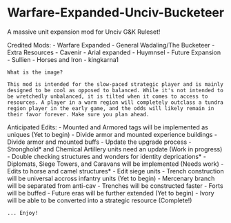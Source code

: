 # Warfare-Expanded-Unciv-Bucketeer
A massive unit expansion mod for Unciv G&amp;K Ruleset!

Credited Mods:
    - Warfare Expanded - General Wadaling/The Bucketeer
    - Extra Resources - Cavenir 
    - Arial expanded - Huymnsel 
    - Future Expansion - Sullien 
    - Horses and Iron - kingkarna1 
    
    What is the image? 
    
    This mod is intended for the slow-paced strategic player and is mainly designed to be cool as opposed to balanced. While it's not intended to be wretchedly unbalanced, it is tilted when it comes to access to resources. A player in a warm region will completely outclass a tundra region player in the early game, and the odds will likely remain in their favor forever. Make sure you plan ahead.
    
   Anticipated Edits:
        - Mounted and Armored tags will be implemented as uniques (Yet to begin)
            - Divide armor and mounted experience buildings
            - Divide armor and mounted buffs
            - Update the upgrade process
        - Stronghold* and Chemical Artillery units need an update (Work in progress)
            - Double checking structures and wonders for identity deprications*
        - Diplomats, Siege Towers, and Caravans will be implemented (Needs work)
            - Edits to horse and camel structures*
            - Edit siege units
        - Trench construction will be universal accross infantry units (Yet to begin)
            - Mercenary branch will be separated from anti-cav
            - Trenches will be constructed faster 
            - Forts will be buffed
        - Future eras will be further extended (Yet to begin)
        - Ivory will be able to be converted into a strategic resource (Complete!)
    
    
    ... Enjoy!

